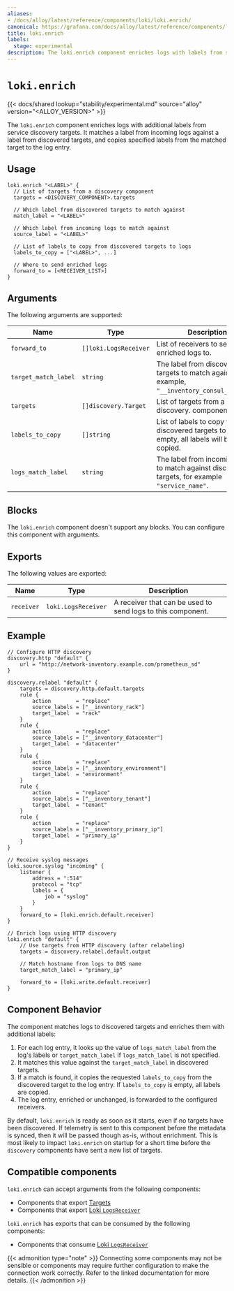 ```yaml
---
aliases:
- /docs/alloy/latest/reference/components/loki/loki.enrich/
canonical: https://grafana.com/docs/alloy/latest/reference/components/loki/loki.enrich/
title: loki.enrich
labels:
  stage: experimental
description: The loki.enrich component enriches logs with labels from service discovery.
---
```


# `loki.enrich`

{{< docs/shared lookup="stability/experimental.md" source="alloy" version="<ALLOY_VERSION>" >}}

The `loki.enrich` component enriches logs with additional labels from service discovery targets.
It matches a label from incoming logs against a label from discovered targets, and copies specified labels from the matched target to the log entry.

## Usage

```alloy
loki.enrich "<LABEL>" {
  // List of targets from a discovery component
  targets = <DISCOVERY_COMPONENT>.targets
  
  // Which label from discovered targets to match against
  match_label = "<LABEL>"
  
  // Which label from incoming logs to match against
  source_label = "<LABEL>"
  
  // List of labels to copy from discovered targets to logs
  labels_to_copy = ["<LABEL>", ...]
  
  // Where to send enriched logs
  forward_to = [<RECEIVER_LIST>]
}
```

## Arguments

The following arguments are supported:

| Name                 | Type                  | Description                                                                                      | Default              | Required |
| -------------------- | --------------------- | ------------------------------------------------------------------------------------------------ | -------------------- | -------- |
| `forward_to`         | `[]loki.LogsReceiver` | List of receivers to send enriched logs to.                                                      |                      | yes      |
| `target_match_label` | `string`              | The label from discovered targets to match against, for example, `"__inventory_consul_service"`. |                      | yes      |
| `targets`            | `[]discovery.Target`  | List of targets from a discovery. component.                                                     |                      | yes      |
| `labels_to_copy`     | `[]string`            | List of labels to copy from discovered targets to logs. If empty, all labels will be copied.     |                      | no       |
| `logs_match_label`   | `string`              | The label from incoming logs to match against discovered targets, for example `"service_name"`.  | `target_match_label` | no       |

## Blocks

The `loki.enrich` component doesn't support any blocks. You can configure this component with arguments.

## Exports

The following values are exported:

| Name       | Type                | Description                                                 |
| ---------- | ------------------- | ----------------------------------------------------------- |
| `receiver` | `loki.LogsReceiver` | A receiver that can be used to send logs to this component. |

## Example

```alloy
// Configure HTTP discovery
discovery.http "default" {
    url = "http://network-inventory.example.com/prometheus_sd"
}

discovery.relabel "default" {
    targets = discovery.http.default.targets
    rule {
        action        = "replace"
        source_labels = ["__inventory_rack"]
        target_label  = "rack"
    }
    rule {
        action        = "replace"
        source_labels = ["__inventory_datacenter"]
        target_label  = "datacenter"
    }
    rule {
        action        = "replace"
        source_labels = ["__inventory_environment"]
        target_label  = "environment"
    }
    rule {
        action        = "replace"
        source_labels = ["__inventory_tenant"]
        target_label  = "tenant"
    }
    rule {
        action        = "replace"
        source_labels = ["__inventory_primary_ip"]
        target_label  = "primary_ip"
    }
}

// Receive syslog messages
loki.source.syslog "incoming" {
    listener {
        address = ":514"
        protocol = "tcp"
        labels = {
            job = "syslog"
        }
    }
    forward_to = [loki.enrich.default.receiver]
}

// Enrich logs using HTTP discovery
loki.enrich "default" {
    // Use targets from HTTP discovery (after relabeling)
    targets = discovery.relabel.default.output

    // Match hostname from logs to DNS name
    target_match_label = "primary_ip"

    forward_to = [loki.write.default.receiver]
}
```

## Component Behavior

The component matches logs to discovered targets and enriches them with additional labels:

1. For each log entry, it looks up the value of `logs_match_label` from the log's labels or `target_match_label` if `logs_match_label` is not specified.
1. It matches this value against the `target_match_label` in discovered targets.
1. If a match is found, it copies the requested `labels_to_copy` from the discovered target to the log entry. If `labels_to_copy` is empty, all labels are copied.
1. The log entry, enriched or unchanged, is forwarded to the configured receivers.

By default, `loki.enrich` is ready as soon as it starts, even if no targets have been discovered.
If telemetry is sent to this component before the metadata is synced, then it will be passed though as-is, without enrichment.
This is most likely to impact `loki.enrich` on startup for a short time before the `discovery` components have sent a new list of targets.

<!-- START GENERATED COMPATIBLE COMPONENTS -->

## Compatible components

`loki.enrich` can accept arguments from the following components:

- Components that export [Targets](../../../compatibility/#targets-exporters)
- Components that export [Loki `LogsReceiver`](../../../compatibility/#loki-logsreceiver-exporters)

`loki.enrich` has exports that can be consumed by the following components:

- Components that consume [Loki `LogsReceiver`](../../../compatibility/#loki-logsreceiver-consumers)

{{< admonition type="note" >}}
Connecting some components may not be sensible or components may require further configuration to make the connection work correctly.
Refer to the linked documentation for more details.
{{< /admonition >}}

<!-- END GENERATED COMPATIBLE COMPONENTS -->